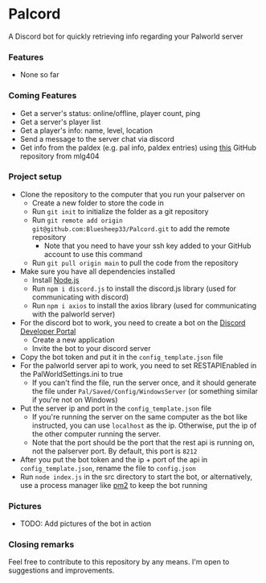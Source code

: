 # Palcord
A Discord bot for quickly retrieving info regarding your Palworld server

### Features
- None so far

### Coming Features
- Get a server's status: online/offline, player count, ping
- Get a server's player list
- Get a player's info: name, level, location
- Send a message to the server chat via discord
- Get info from the paldex (e.g. pal info, paldex entries) using [this](https://github.com/mlg404/palworld-paldex-api) GitHub repository from mlg404

### Project setup
- Clone the repository to the computer that you run your palserver on
  - Create a new folder to store the code in
  - Run `git init` to initialize the folder as a git repository
  - Run `git remote add origin git@github.com:Bluesheep33/Palcord.git` to add the remote repository
    - Note that you need to have your ssh key added to your GitHub account to use this command
  - Run `git pull origin main` to pull the code from the repository
- Make sure you have all dependencies installed
  - Install [Node.js](https://nodejs.org/en/)
  - Run `npm i discord.js` to install the discord.js library (used for communicating with discord)
  - Run `npm i axios` to install the axios library (used for communicating with the palworld server)
- For the discord bot to work, you need to create a bot on the [Discord Developer Portal](https://discord.com/developers/applications)
  - Create a new application
  - Invite the bot to your discord server
- Copy the bot token and put it in the `config_template.json` file
- For the palworld server api to work, you need to set RESTAPIEnabled in the PalWorldSettings.ini to true
  - If you can't find the file, run the server once, and it should generate the file under `Pal/Saved/Config/WindowsServer` (or something similar if you're not on Windows)
- Put the server ip and port in the `config_template.json` file
  - If you're running the server on the same computer as the bot like instructed, you can use `localhost` as the ip. Otherwise, put the ip of the other computer running the server. 
  - Note that the port should be the port that the rest api is running on, not the palserver port. By default, this port is `8212`
- After you put the bot token and the ip + port of the api in `config_template.json`, rename the file to `config.json`
- Run `node index.js` in the src directory to start the bot, or alternatively, use a process manager like [pm2](https://pm2.keymetrics.io/) to keep the bot running

### Pictures
- TODO: Add pictures of the bot in action

### Closing remarks
Feel free to contribute to this repository by any means. I'm open to suggestions and improvements.